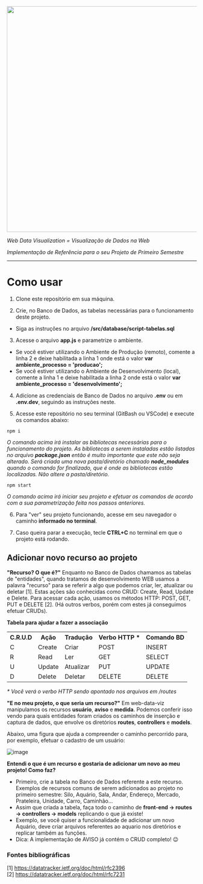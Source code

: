<img src="https://user-images.githubusercontent.com/46379117/192358781-9ca879e4-e55e-4d0d-b876-f9a4a2ed9ae8.png" width="600px">

_Web Data Visualization = Visualização de Dados na Web_

_Implementação de Referência para o seu Projeto de Primeiro Semestre_

<hr>

# Como usar

1. Clone este repositório em sua máquina.


1. Crie, no Banco de Dados, as tabelas necessárias para o funcionamento deste projeto.
- Siga as instruções no arquivo **/src/database/script-tabelas.sql**


3. Acesse o arquivo **app.js** e parametrize o ambiente.
- Se você estiver utilizando o Ambiente de Produção (remoto), comente a linha 2 e deixe habilitada a linha 1 onde está o valor **var ambiente_processo = 'producao';**
- Se você estiver utilizando o Ambiente de Desenvolvimento (local), comente a linha 1 e deixe habilitada a linha 2 onde está o valor **var ambiente_processo = 'desenvolvimento';**

4. Adicione as credenciais de Banco de Dados no arquivo **.env** ou em **.env.dev**, seguindo as instruções neste.

5. Acesse este repositório no seu terminal (GitBash ou VSCode) e execute os comandos abaixo:

```
npm i
``` 
_O comando acima irá instalar as bibliotecas necessárias para o funcionamento do projeto. As bibliotecas a serem instaladas estão listadas no arquivo **package.json** então é muito importante que este não seja alterado. Será criada uma nova pasta/diretório chamado **node_modules** quando o comando for finalizado, que é onde as bibliotecas estão localizadas. Não altere a pasta/diretório._

```
npm start
``` 

_O comando acima irá iniciar seu projeto e efetuar os comandos de acordo com a sua parametrização feita nos passos anteriores._

6. Para "ver" seu projeto funcionando, acesse em seu navegador o caminho **informado no terminal**.

7. Caso queira parar a execução, tecle **CTRL+C** no terminal em que o projeto está rodando.

## Adicionar novo recurso ao projeto

**"Recurso? O que é?"** Enquanto no Banco de Dados chamamos as tabelas de "entidades", quando tratamos de desenvolvimento WEB usamos a palavra "recurso" para se referir a algo que podemos criar, ler, atualizar ou deletar [1]. Estas ações são conhecidas como CRUD: Create, Read, Update e Delete. Para acessar cada ação, usamos os métodos HTTP: POST, GET, PUT e DELETE [2]. (Há outros verbos, porém com estes já conseguimos efetuar CRUDs). 

**Tabela para ajudar a fazer a associação**

<table>
  <tr>
    <th>C.R.U.D</th>
    <th>Ação</th>
    <th>Tradução</th>
    <th>Verbo HTTP *</th>
    <th>Comando BD</th>
  </tr>
  <tr>
    <td>C</td>
    <td>Create</td>
    <td>Criar</td>
    <td>POST</td>
    <td>INSERT</td>
  </tr>
  <tr>
    <td>R</td>
    <td>Read</td>
    <td>Ler</td>
    <td>GET</td>
    <td>SELECT</td>
  </tr>
  <tr>
    <td>U</td>
    <td>Update</td>
    <td>Atualizar</td>
    <td>PUT</td>
    <td>UPDATE</td>
  </tr>
  <tr>
    <td>D</td>
    <td>Delete</td>
    <td>Deletar</td>
    <td>DELETE</td>
    <td>DELETE</td>
  </tr>
</table>

_* Você verá o verbo HTTP sendo apontado nos arquivos em /routes_

**"E no meu projeto, o que seria um recurso?"** Em web-data-viz manipulamos os recursos **usuário**, **aviso** e **medida**. Podemos conferir isso vendo para quais entidades foram criados os caminhos de inserção e captura de dados, que envolve os diretórios **routes**, **controllers** e **models**.

Abaixo, uma figura que ajuda a compreender o caminho percorrido para, por exemplo, efetuar o cadastro de um usuário:


![image](https://github.com/BandTec/web-data-viz/assets/46379117/e8d63551-6153-4632-93b9-f59a1d2afd3e)


**Entendi o que é um recurso e gostaria de adicionar um novo ao meu projeto! Como faz?**  
- Primeiro, crie a tabela no Banco de Dados referente a este recurso. Exemplos de recursos comuns de serem adicionados ao projeto no primeiro semestre: Silo, Aquário, Sala, Andar, Endereço, Mercado, Prateleira, Unidade, Carro, Caminhão...  
- Assim que criada a tabela, faça todo o caminho de **front-end → routes → controllers → models** replicando o que já existe!  
- Exemplo, se você quiser a funcionalidade de adicionar um novo Aquário, deve criar arquivos referentes ao aquario nos diretórios e replicar também as funções.  
- Dica: A implementação de AVISO já contém o CRUD completo! :wink:
 
### Fontes bibliográficas

[1] https://datatracker.ietf.org/doc/html/rfc2396  
[2] https://datatracker.ietf.org/doc/html/rfc7231
